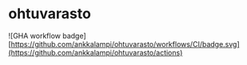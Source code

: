 # ohtuvarasto


![GHA workflow badge][https://github.com/ankkalampi/ohtuvarasto/workflows/CI/badge.svg](https://github.com/ankkalampi/ohtuvarasto/actions)
